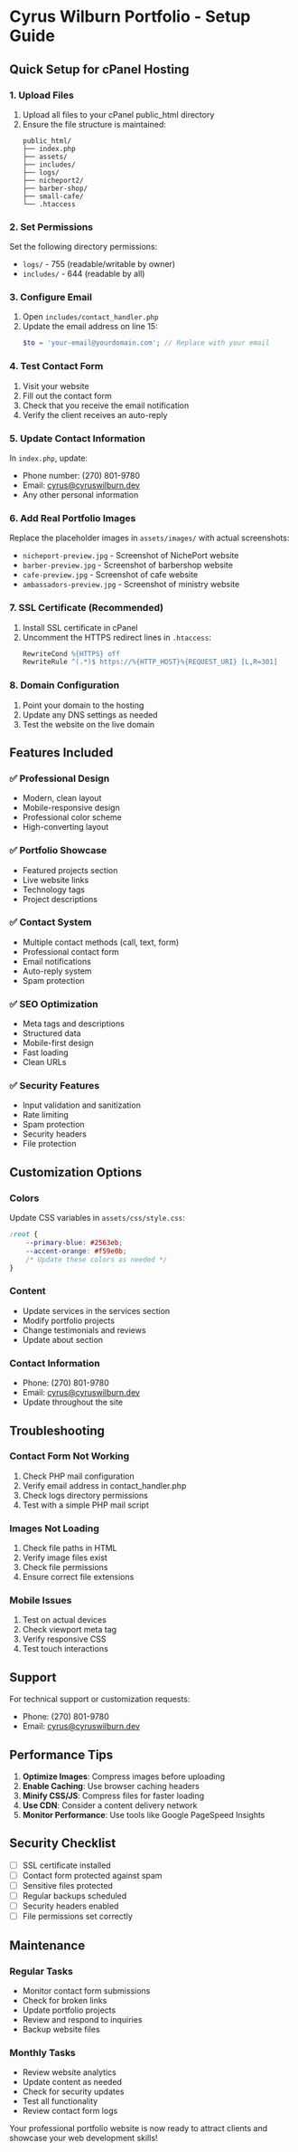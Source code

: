 # Cyrus Wilburn Portfolio - Setup Guide

## Quick Setup for cPanel Hosting

### 1. Upload Files
1. Upload all files to your cPanel public_html directory
2. Ensure the file structure is maintained:
   ```
   public_html/
   ├── index.php
   ├── assets/
   ├── includes/
   ├── logs/
   ├── nicheport2/
   ├── barber-shop/
   ├── small-cafe/
   └── .htaccess
   ```

### 2. Set Permissions
Set the following directory permissions:
- `logs/` - 755 (readable/writable by owner)
- `includes/` - 644 (readable by all)

### 3. Configure Email
1. Open `includes/contact_handler.php`
2. Update the email address on line 15:
   ```php
   $to = 'your-email@yourdomain.com'; // Replace with your email
   ```

### 4. Test Contact Form
1. Visit your website
2. Fill out the contact form
3. Check that you receive the email notification
4. Verify the client receives an auto-reply

### 5. Update Contact Information
In `index.php`, update:
- Phone number: (270) 801-9780
- Email: cyrus@cyruswilburn.dev
- Any other personal information

### 6. Add Real Portfolio Images
Replace the placeholder images in `assets/images/` with actual screenshots:
- `nicheport-preview.jpg` - Screenshot of NichePort website
- `barber-preview.jpg` - Screenshot of barbershop website
- `cafe-preview.jpg` - Screenshot of cafe website
- `ambassadors-preview.jpg` - Screenshot of ministry website

### 7. SSL Certificate (Recommended)
1. Install SSL certificate in cPanel
2. Uncomment the HTTPS redirect lines in `.htaccess`:
   ```apache
   RewriteCond %{HTTPS} off
   RewriteRule ^(.*)$ https://%{HTTP_HOST}%{REQUEST_URI} [L,R=301]
   ```

### 8. Domain Configuration
1. Point your domain to the hosting
2. Update any DNS settings as needed
3. Test the website on the live domain

## Features Included

### ✅ Professional Design
- Modern, clean layout
- Mobile-responsive design
- Professional color scheme
- High-converting layout

### ✅ Portfolio Showcase
- Featured projects section
- Live website links
- Technology tags
- Project descriptions

### ✅ Contact System
- Multiple contact methods (call, text, form)
- Professional contact form
- Email notifications
- Auto-reply system
- Spam protection

### ✅ SEO Optimization
- Meta tags and descriptions
- Structured data
- Mobile-first design
- Fast loading
- Clean URLs

### ✅ Security Features
- Input validation and sanitization
- Rate limiting
- Spam protection
- Security headers
- File protection

## Customization Options

### Colors
Update CSS variables in `assets/css/style.css`:
```css
:root {
    --primary-blue: #2563eb;
    --accent-orange: #f59e0b;
    /* Update these colors as needed */
}
```

### Content
- Update services in the services section
- Modify portfolio projects
- Change testimonials and reviews
- Update about section

### Contact Information
- Phone: (270) 801-9780
- Email: cyrus@cyruswilburn.dev
- Update throughout the site

## Troubleshooting

### Contact Form Not Working
1. Check PHP mail configuration
2. Verify email address in contact_handler.php
3. Check logs directory permissions
4. Test with a simple PHP mail script

### Images Not Loading
1. Check file paths in HTML
2. Verify image files exist
3. Check file permissions
4. Ensure correct file extensions

### Mobile Issues
1. Test on actual devices
2. Check viewport meta tag
3. Verify responsive CSS
4. Test touch interactions

## Support

For technical support or customization requests:
- Phone: (270) 801-9780
- Email: cyrus@cyruswilburn.dev

## Performance Tips

1. **Optimize Images**: Compress images before uploading
2. **Enable Caching**: Use browser caching headers
3. **Minify CSS/JS**: Compress files for faster loading
4. **Use CDN**: Consider a content delivery network
5. **Monitor Performance**: Use tools like Google PageSpeed Insights

## Security Checklist

- [ ] SSL certificate installed
- [ ] Contact form protected against spam
- [ ] Sensitive files protected
- [ ] Regular backups scheduled
- [ ] Security headers enabled
- [ ] File permissions set correctly

## Maintenance

### Regular Tasks
- Monitor contact form submissions
- Check for broken links
- Update portfolio projects
- Review and respond to inquiries
- Backup website files

### Monthly Tasks
- Review website analytics
- Update content as needed
- Check for security updates
- Test all functionality
- Review contact form logs

Your professional portfolio website is now ready to attract clients and showcase your web development skills!
